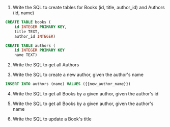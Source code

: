 1.  Write the SQL to create tables for Books (id, title, author_id) and Authors (id, name)

```sql
CREATE TABLE books (
    id INTEGER PRIMARY KEY,
    title TEXT,
    author_id INTEGER)

CREATE TABLE authors (
    id INTEGER PRIMARY KEY
    name TEXT)
```
2.  Write the SQL to get all Authors

3.  Write the SQL to create a new author, given the author's name

```sql
INSERT INTO authors (name) VALUES ({{new_author_name}})

```

4.  Write the SQL to get all Books by a given author, given the author's id

5.  Write the SQL to get all Books by a given author, given the author's name

6.  Write the SQL to update a Book's title